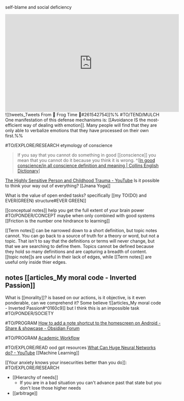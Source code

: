 self-blame and social deficiency
<iframe width="560" height="315" src="https://www.youtube.com/embed/FjrjZh1Nris?start=5742" title="YouTube video player" frameborder="0" allow="accelerometer; autoplay; clipboard-write; encrypted-media; gyroscope; picture-in-picture" allowfullscreen></iframe>
![[tweets_Tweets From 🐸 Frog Time 🐸#261542754]]%%
#TO/TEND/MULCH 
One manifestation of this defense mechanisms is: [[Avoidance IS the most-efficient way of dealing with emotion]]. Many people will find that they are only able to verbalize emotions that they have processed on their own first.%%

#TO/EXPLORE/RESEARCH etymology of conscience
> If you say that you cannot do something in good [[conscience]] you mean that you cannot do it because you think it is wrong. 
^[[In good conscience/in all conscience definition and meaning | Collins English Dictionary](https://www.collinsdictionary.com/us/dictionary/english/in-good-conscience-in-all-conscience)]

[The Highly Sensitive Person and Childhood Trauma - YouTube](https://www.youtube.com/watch?v=GEtygF6LHkk)
Is it possible to think your way out of everything? [[Jnana Yoga]]


What is the value of open ended tasks? specifically [[my TO(DO) and EVER(GREEN) structure#EVER GREEN]]


[[conceptual notes]] help you get the full extent of your brain power #TO/PONDER/CONCEPT maybe when only combined with good systems [[Friction is the number one hindrance to learning]]


[[Term notes]] can be narrowed down to a short definition, but topic notes cannot. You can go back to a source of truth for a theory or word, but not a topic. That isn't to say that the definitions or terms will never change, but that we are searching to define them. Topics cannot be defined because they hold so many definitions and are capturing a breadth of content. [[topic note]]s are useful in their lack of edges, while [[Term notes]] are useful only inside thier edges.

## notes [[articles_My moral code - Inverted Passion]]
What is [[morality]]? is based on our actions, is it objective, is it even ponderable, can we comprehend it?
Some believe ![[articles_My moral code - Inverted Passion#^0160c9]] but I think this is an impossible task #TO/PONDER/SOCIETY 


#TO/PROGRAM [How to add a note shortcut to the homescreen on Android - Share & showcase - Obsidian Forum](https://forum.obsidian.md/t/how-to-add-a-note-shortcut-to-the-homescreen-on-android/20889)


#TO/PROGRAM [Academic Workflow](https://forum.obsidian.md/t/zotero-zotfile-mdnotes-obsidian-[[dataview]]-workflow/15536)

#TO/EXPLORE/READ ood gpt resources [What Can Huge Neural Networks do? - YouTube](https://www.youtube.com/watch?v=_z86t7LerrQ) [[Machine Learning]]

[[Your anxiety knows your insecurities better than you do]]: #TO/EXPLORE/RESEARCH
- [[Hierarchy of needs]] 
	- If you are in a bad situation you can't advance past that state but you don't lose those higher needs 
- [[arbitrage]]


